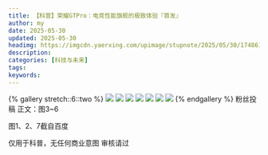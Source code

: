 ```yaml
---
title: 【科普】荣耀GTPro：电竞性能旗舰的极致体验『首发』
author: my
date: 2025-05-30
updated: 2025-05-30
headimg: https://imgcdn.yaerxing.com/upimage/stupnote/2025/05/30/1748616551_19582208_4375.jpg
description: 
categories: [科技与未来]
tags: 
keywords: 
---
```


{% gallery stretch::6::two %}
![](https://imgcdn.yaerxing.com/upimage/stupnote/2025/05/30/1748616551_19582208_4375.jpg)
![](https://imgcdn.yaerxing.com/upimage/stupnote/2025/05/30/1748616553_19582208_1874.jpg)
![](https://imgcdn.yaerxing.com/upimage/stupnote/2025/05/30/1748616554_19582208_5611.jpg)
![](https://imgcdn.yaerxing.com/upimage/stupnote/2025/05/30/1748616557_19582208_5835.jpg)
![](https://imgcdn.yaerxing.com/upimage/stupnote/2025/05/30/1748616559_19582208_3244.jpg)
![](https://imgcdn.yaerxing.com/upimage/stupnote/2025/05/30/1748616559_19582208_1131.jpg)
![](https://imgcdn.yaerxing.com/upimage/stupnote/2025/05/30/1748616561_19582208_7679.jpg)
{% endgallery %}
粉丝投稿
正文：图3~6

图1、2、7截自百度

仅用于科普，无任何商业意图
审核请过
